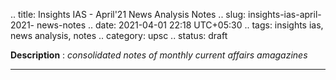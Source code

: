 .. title: Insights IAS - April'21 News Analysis Notes
.. slug: insights-ias-april-2021- news-notes
.. date: 2021-04-01 22:18 UTC+05:30
.. tags: insights ias, news analysis, notes
.. category: upsc
.. status: draft

**Description** : *consolidated notes of monthly current affairs amagazines*

***
<!-- TEASER_END -->